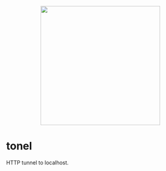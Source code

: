 <p align="center">
  <img src="https://upload.wikimedia.org/wikipedia/commons/3/38/Oil_Barrel_graphic.png" height="320px">
</p>

# tonel

HTTP tunnel to localhost.
